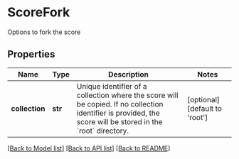 # ScoreFork

Options to fork the score
## Properties
Name | Type | Description | Notes
------------ | ------------- | ------------- | -------------
**collection** | **str** | Unique identifier of a collection where the score will be copied. If no collection identifier is provided, the score will be stored in the &#x60;root&#x60; directory.  | [optional] [default to 'root']

[[Back to Model list]](../README.md#documentation-for-models) [[Back to API list]](../README.md#documentation-for-api-endpoints) [[Back to README]](../README.md)


